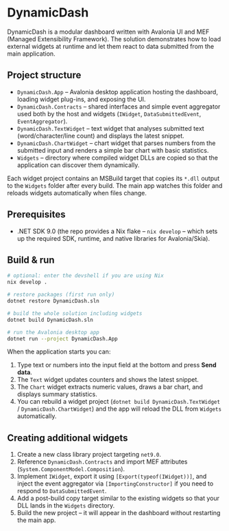 # DynamicDash

DynamicDash is a modular dashboard written with Avalonia UI and MEF (Managed Extensibility Framework). The solution demonstrates how to load external widgets at runtime and let them react to data submitted from the main application.

## Project structure
- `DynamicDash.App` – Avalonia desktop application hosting the dashboard, loading widget plug-ins, and exposing the UI.
- `DynamicDash.Contracts` – shared interfaces and simple event aggregator used both by the host and widgets (`IWidget`, `DataSubmittedEvent`, `EventAggregator`).
- `DynamicDash.TextWidget` – text widget that analyses submitted text (word/character/line count) and displays the latest snippet.
- `DynamicDash.ChartWidget` – chart widget that parses numbers from the submitted input and renders a simple bar chart with basic statistics.
- `Widgets` – directory where compiled widget DLLs are copied so that the application can discover them dynamically.

Each widget project contains an MSBuild target that copies its `*.dll` output to the `Widgets` folder after every build. The main app watches this folder and reloads widgets automatically when files change.

## Prerequisites
- .NET SDK 9.0 (the repo provides a Nix flake – `nix develop` – which sets up the required SDK, runtime, and native libraries for Avalonia/Skia).

## Build & run
```bash
# optional: enter the devshell if you are using Nix
nix develop .

# restore packages (first run only)
dotnet restore DynamicDash.sln

# build the whole solution including widgets
dotnet build DynamicDash.sln

# run the Avalonia desktop app
dotnet run --project DynamicDash.App
```

When the application starts you can:
1. Type text or numbers into the input field at the bottom and press **Send data**.
2. The `Text` widget updates counters and shows the latest snippet.
3. The `Chart` widget extracts numeric values, draws a bar chart, and displays summary statistics.
4. You can rebuild a widget project (`dotnet build DynamicDash.TextWidget` / `DynamicDash.ChartWidget`) and the app will reload the DLL from `Widgets` automatically.

## Creating additional widgets
1. Create a new class library project targeting `net9.0`.
2. Reference `DynamicDash.Contracts` and import MEF attributes (`System.ComponentModel.Composition`).
3. Implement `IWidget`, export it using `[Export(typeof(IWidget))]`, and inject the event aggregator via `[ImportingConstructor]` if you need to respond to `DataSubmittedEvent`.
4. Add a post-build copy target similar to the existing widgets so that your DLL lands in the `Widgets` directory.
5. Build the new project – it will appear in the dashboard without restarting the main app.
